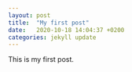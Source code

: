 ```yaml
---
layout: post
title:  "My first post"
date:   2020-10-18 14:04:37 +0200
categories: jekyll update
---
```

This is my first post.